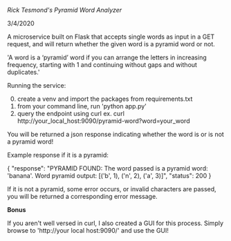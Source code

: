 *Rick Tesmond's Pyramid Word Analyzer*

3/4/2020

A microservice built on Flask that accepts single words as input in a GET request, and will return whether the given word is a pyramid word or not.

'A word is a ‘pyramid’ word if you can arrange the letters in increasing frequency, starting with 1 and continuing without gaps and without duplicates.'

Running the service:

0) create a venv and import the packages from requirements.txt
1) from your command line, run 'python app.py'
2) query the endpoint using curl
  ex. curl http://your_local_host:9090/pyramid-word?word=your_word

You will be returned a json response indicating whether the word is or is not a pyramid word!

Example response if it is a pyramid:

{
  "response": "PYRAMID FOUND: The word passed is a pyramid word: 'banana'. Word pyramid output: [('b', 1), ('n', 2), ('a', 3)]", 
  "status": 200
}

If it is not a pyramid, some error occurs, or invalid characters are passed, you will be returned a corresponding error message.

**Bonus**

If you aren't well versed in curl, I also created a GUI for this process. Simply browse to 'http://your local host:9090/' and use the GUI!
